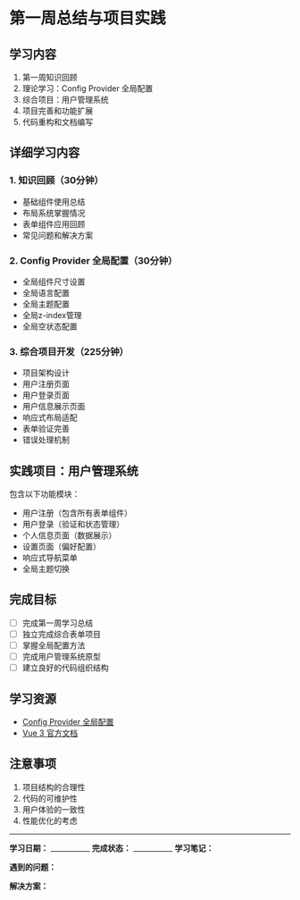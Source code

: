 # 第一周总结与项目实践

## 学习内容
1. 第一周知识回顾
2. 理论学习：Config Provider 全局配置
3. 综合项目：用户管理系统
4. 项目完善和功能扩展
5. 代码重构和文档编写

## 详细学习内容

### 1. 知识回顾（30分钟）
- 基础组件使用总结
- 布局系统掌握情况
- 表单组件应用回顾
- 常见问题和解决方案

### 2. Config Provider 全局配置（30分钟）
- 全局组件尺寸设置
- 全局语言配置
- 全局主题配置
- 全局z-index管理
- 全局空状态配置

### 3. 综合项目开发（225分钟）
- 项目架构设计
- 用户注册页面
- 用户登录页面
- 用户信息展示页面
- 响应式布局适配
- 表单验证完善
- 错误处理机制

## 实践项目：用户管理系统
包含以下功能模块：
- 用户注册（包含所有表单组件）
- 用户登录（验证和状态管理）
- 个人信息页面（数据展示）
- 设置页面（偏好配置）
- 响应式导航菜单
- 全局主题切换

## 完成目标
- [ ] 完成第一周学习总结
- [ ] 独立完成综合表单项目
- [ ] 掌握全局配置方法
- [ ] 完成用户管理系统原型
- [ ] 建立良好的代码组织结构

## 学习资源
- [Config Provider 全局配置](https://element-plus.org/zh-CN/component/config-provider.html)
- [Vue 3 官方文档](https://cn.vuejs.org/)

## 注意事项
1. 项目结构的合理性
2. 代码的可维护性
3. 用户体验的一致性
4. 性能优化的考虑

---

**学习日期：** ___________
**完成状态：** ___________
**学习笔记：**



**遇到的问题：**



**解决方案：**